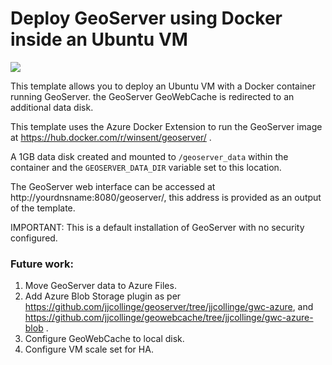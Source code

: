 # Deploy GeoServer using Docker inside an Ubuntu VM

<a href="https://portal.azure.com/#create/Microsoft.Template/uri/https%3A%2F%2Fraw.githubusercontent.com%2Fmarrobi%2Fazure-quickstart-templates%2Fgeoserver-docker-ubuntu%2Fgeoserver-docker-ubuntu%2Fazuredeploy.json" target="_blank">
    <img src="http://azuredeploy.net/deploybutton.png"/>
</a>

This template allows you to deploy an Ubuntu VM with a Docker container running GeoServer. the GeoServer GeoWebCache is redirected to an additional data disk.

This template uses the Azure Docker Extension to run the GeoServer image at  https://hub.docker.com/r/winsent/geoserver/ .

A 1GB data disk created and mounted to ```/geoserver_data``` within the container and the ```GEOSERVER_DATA_DIR``` variable set to this location.

The GeoServer web interface can be accessed at http://yourdnsname:8080/geoserver/, this address is provided as an output of the template.

IMPORTANT: This is a default installation of GeoServer with no security configured.

### Future work:

1. Move GeoServer data to Azure Files.
2. Add Azure Blob Storage plugin as per https://github.com/jjcollinge/geoserver/tree/jjcollinge/gwc-azure, and https://github.com/jjcollinge/geowebcache/tree/jjcollinge/gwc-azure-blob .
3. Configure GeoWebCache to local disk.
4. Configure VM scale set for HA.